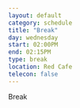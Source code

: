 ```yaml
---
layout: default
category: schedule
title: "Break"
day: wednesday
start: 02:00PM
end: 02:15PM
type: break
location: Red Cafe
telecon: false
---
```


Break
